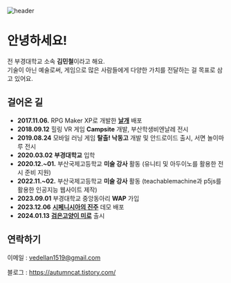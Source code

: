 ![header](https://capsule-render.vercel.app/api?type=waving&height=180&color=gradient&customColorList=14&text=Miniron&fontAlign=74&fontAlignY=40)

# 안녕하세요!
전 부경대학교 소속 **김민철**이라고 해요. <br>
기술이 아닌 예술로써, 게임으로 많은 사람들에게 다양한 가치를 전달하는 걸 목표로 삼고 있어요.

## 걸어온 길
- **2017.11.06.** RPG Maker XP로 개발한 [**날개**](https://cafe.naver.com/xpcafe?iframe_url_utf8=%2FArticleRead.nhn%253Fclubid%3D10738640%2526articleid%3D167381) 배포
- **2018.09.12** 힐링 VR 게임 **Campsite** 개발, 부산학생비엔날레 전시
- **2019.08.24** 모바일 러닝 게임 **탈출! 낙동고** 개발 및 안드로이드 출시, 서면 놀이마루 전시
- **2020.03.02** **부경대학교** 입학
- **2020.12.~01.** 부산국제고등학교 **미술 강사** 활동 (유니티 및 아두이노를 활용한 전시 준비 지원)
- **2022.11.~02.** 부산국제고등학교 **미술 강사** 활동 (teachablemachine과 p5js를 활용한 인공지능 웹사이트 제작)
- **2023.09.01** 부경대학교 중앙동아리 **WAP** 가입
- **2023.12.06** [**시페니시아의 진주**](https://github.com/pknu-wap/The-Pearl-of-Siphenisia/releases) 데모 배포
- **2024.01.13** [**검은고양이 미로**](https://store.onstove.com/ko/games/2960) 출시

## 연락하기
이메일 : vedellan1519@gmail.com

블로그 : https://autumncat.tistory.com/
<!--
**miniron-v/miniron-v** is a ✨ _special_ ✨ repository because its `README.md` (this file) appears on your GitHub profile.

Here are some ideas to get you started:

- 🔭 I’m currently working on ...
- 🌱 I’m currently learning ...
- 👯 I’m looking to collaborate on ...
- 🤔 I’m looking for help with ...
- 💬 Ask me about ...
- 📫 How to reach me: ...
- 😄 Pronouns: ...
- ⚡ Fun fact: ...
-->
